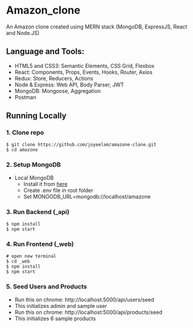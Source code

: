# Amazon_clone
An Amazon clone created using MERN stack (MongoDB, ExpressJS, React and Node.JS)

## Language and Tools:
- HTML5 and CSS3: Semantic Elements, CSS Grid, Flexbox
- React: Components, Props, Events, Hooks, Router, Axios
- Redux: Store, Reducers, Actions
- Node & Express: Web API, Body Parser, JWT
- MongoDB: Mongoose, Aggregation
- Postman

## Running Locally
### 1. Clone repo
```
$ git clone https://github.com/joyeelam/amazone-clone.git
$ cd amazone
```
### 2. Setup MongoDB
- Local MongoDB
  - Install it from [here](https://www.mongodb.com/try/download/community)
  - Create .env file in root folder
  - Set MONGODB_URL=mongodb://localhost/amazone
### 3. Run Backend (_api)
```
$ npm install
$ npm start
```
### 4. Run Frontend (_web)
```
# open new terminal
$ cd _web
$ npm install
$ npm start
```
### 5. Seed Users and Products
- Run this on chrome: http://localhost:5000/api/users/seed
- This initializes admin and sample user
- Run this on chrome: http://localhost:5000/api/products/seed
- This initializes 6 sample products
